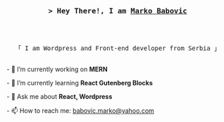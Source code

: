 <!-- **markobabovic/markobabovic** is a ✨ _special_ ✨ repository because its `README.md` (this file) appears on your GitHub profile. -->
<!-- Intro  -->

<h3 align="center">
        <samp>&gt; Hey There!, I am
                <b><a target="_blank" href="https://markobabovic.com/">Marko Babovic</a></b>
        </samp>
</h3><br><br>
<p align="center">
        <samp>
                「 I am Wordpress and Front-end developer from Serbia 」
                <br>
                <br>
        </samp>
</p>
<p>- 🔭 I’m currently working on <b>MERN</b></p>
<p>- 🌱 I’m currently learning <b>React Gutenberg Blocks</b></p>
<p>- 💬 Ask me about <b>React, Wordpress</b></p>
<p>- 📫 How to reach me: <a href="mailto:babovic.marko@yahoo.com">babovic.marko@yahoo.com</a></p>


